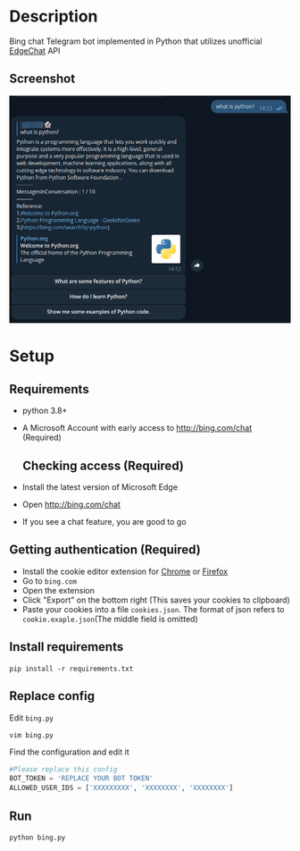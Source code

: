 # Description

Bing chat Telegram bot implemented in Python that utilizes unofficial [EdgeChat](https://github.com/acheong08/EdgeGPT) API    

## Screenshot

![](assets/screenshot.png)

# Setup

## Requirements

- python 3.8+
- A Microsoft Account with early access to http://bing.com/chat (Required)

  ## Checking access (Required)

- Install the latest version of Microsoft Edge
- Open http://bing.com/chat
- If you see a chat feature, you are good to go

 ## Getting authentication (Required)

- Install the cookie editor extension for [Chrome](https://chrome.google.com/webstore/detail/cookie-editor/hlkenndednhfkekhgcdicdfddnkalmdm) or [Firefox](https://addons.mozilla.org/en-US/firefox/addon/cookie-editor/)
- Go to `bing.com`
- Open the extension
- Click "Export" on the bottom right (This saves your cookies to clipboard)
- Paste your cookies into a file `cookies.json`. The format of json refers to `cookie.exaple.json`(The middle field is omitted)

## Install requirements

```shell
pip install -r requirements.txt
```

## Replace config

Edit `bing.py`

```shell
vim bing.py
```

Find the configuration and edit it

```python
#Please replace this config
BOT_TOKEN = 'REPLACE YOUR BOT TOKEN'
ALLOWED_USER_IDS = ['XXXXXXXXX', 'XXXXXXXX', 'XXXXXXXX']
```

## Run

```shell
python bing.py
```






